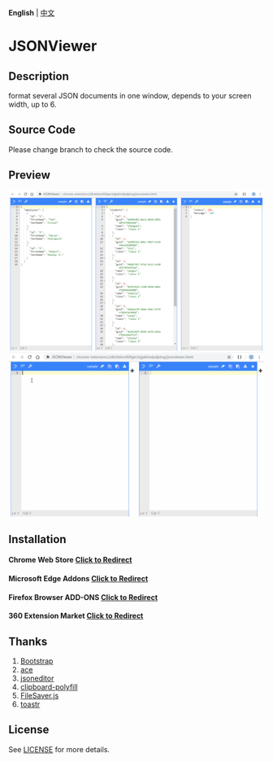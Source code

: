 **English** | [中文](README.zh-cn.md)

# JSONViewer

## Description
format several JSON documents in one window, depends to your screen width, up to 6.

## Source Code
Please change branch to check the source code.

## Preview
![Preview](/pic/jsonviewer.png)
![Preview](/pic/jsonviewer.gif)

## Installation
#### Chrome Web Store [Click to Redirect](https://chrome.google.com/webstore/detail/jsonviewer/khbdpaabobknhhlpglenglkkhdmkfnca)

#### Microsoft Edge Addons [Click to Redirect](https://chrome.google.com/webstore/detail/jsonviewer/khbdpaabobknhhlpglenglkkhdmkfnca)

#### Firefox Browser ADD-ONS [Click to Redirect](https://chrome.google.com/webstore/detail/jsonviewer/khbdpaabobknhhlpglenglkkhdmkfnca)

#### 360 Extension Market [Click to Redirect](https://chrome.google.com/webstore/detail/jsonviewer/khbdpaabobknhhlpglenglkkhdmkfnca)

## Thanks
1. [Bootstrap](https://github.com/twbs/bootstrap)
2. [ace](https://github.com/ajaxorg/ace)
3. [jsoneditor](https://github.com/josdejong/jsoneditor)
4. [clipboard-polyfill](https://github.com/lgarron/clipboard-polyfill)
5. [FileSaver.js](https://github.com/eligrey/FileSaver.js)
6. [toastr](https://github.com/CodeSeven/toastr)

## License
See [LICENSE](LICENSE) for more details.